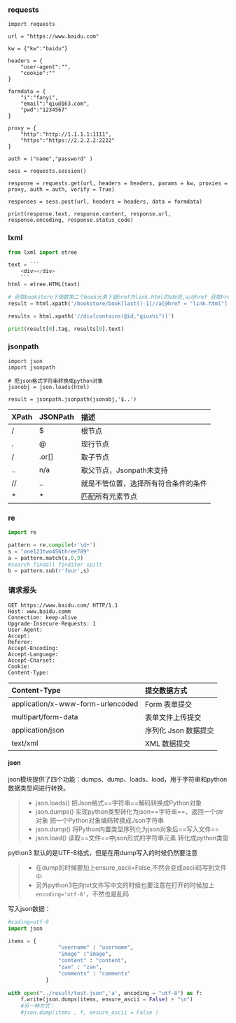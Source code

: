 ### requests
```pthon
import requests

url = "https://www.baidu.com"

kw = {"kw":"baidu"}

headers = {
    "user-agent":"",
    "cookie":""
}

formdata = {
    "i":"fanyi",
    "email":"qiu@163.com",
    "pwd":"1234567" 
}

proxy = {
    "http":"http://1.1.1.1:1111",
    "https":"https://2.2.2.2:2222" 
}

auth = ("name","password" )

sess = requests.session()

response = requests.get(url, headers = headers, params = kw, proxies = proxy, auth = auth, verify = True)

responses = sess.post(url, headers = headers, data = formdata)

print(response.text, response.content, response.url, response.encoding, response.status_code)
```

### lxml
```python
from lxml import etree

text = ```
    <div></div>
    ```
html = etree.HTML(text)

# 获取bookstore下倒数第二个book元素下面href为link.html的a标签,a/@href 获取href属性值
result = html.xpath('/bookstore/book[last()-1]//a[@href = "link.html"]')

results = html.xpath('//div[contains(@id,"qiushi")]')

print(result[0].tag, results[0].text)
```

### jsonpath
```
import json
import jsonpath

# 把json格式字符串转换成python对象
jsonobj = json.loads(html)

result = jsonpath.jsonpath(jsonobj,'$..')
```

XPath	|JSONPath	| 描述
:-      | :-        | :-
/	    |$	        | 根节点
.	    |@	        | 现行节点
/	    |.or[]	    | 取子节点
..	    |n/a	    | 取父节点，Jsonpath未支持
//	    |..	        | 就是不管位置，选择所有符合条件的条件
*	    |*	        | 匹配所有元素节点


### re
```python
import re

pattern = re.compile(r'\d+')
s = "one123two456three789"
a = pattern.match(s,0,9)
#search findall finditer spilt
b = pattern.sub(r'four',s)
```
### 请求报头
```
GET https://www.baidu.com/ HTTP/1.1
Host: www.baidu.comm
Connection: keep-alive
Upgrade-Insecure-Requests: 1
User-Agent: 
Accept:
Referer:
Accept-Encoding:
Accept-Language:
Accept-Charset:
Cookie:
Content-Type:
```
Content-Type   | 	提交数据方式
:-  | :-
application/x-www-form-urlencoded   |	Form 表单提交
multipart/form-data   |	表单文件上传提交
application/json   |	序列化 Json 数据提交
text/xml   |	XML 数据提交

#### json

json模块提供了四个功能：dumps、dump、loads、load，用于字符串和python数据类型间进行转换。
>- json.loads() 把Json格式==字符串==解码转换成Python对象
>- json.dumps() 实现python类型转化为json==字符串==，返回一个str对象 把一个Python对象编码转换成Json字符串
>- json.dump()  将Python内置类型序列化为json对象后==写入文件==
>- json.load()  读取==文件==中json形式的字符串元素 转化成python类型

python3 默认的是UTF-8格式，但是在用dump写入的时候仍然要注意
>- 在dump的时候要加上ensure_ascii=False,不然会变成ascii码写到文件中
>- 另外python3在向txt文件写中文的时候也要注意在打开的时候加上```encoding='utf-8'```，不然也是乱码

写入json数据：
```python
#coding=utf-8
import json

items = {
				"username" : "username",
				"image" :"image",
				"content" : "content",
				"zan" : "zan",
				"comments" : "comments"
			}
			
with open("../result/test.json",'a', encoding = "utf-8") as f:
	f.write(json.dumps(items, ensure_ascii = False) + "\n")
    #另一种方式：
    #json.dump(items , f, ensure_ascii = False )
```
